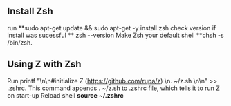 ## Install Zsh
run **sudo apt-get update && sudo apt-get -y install zsh
check version if install was sucessful ** zsh --version
Make Zsh your default shell **chsh -s /bin/zsh.

## Using Z with Zsh
Run printf "\n\n#initialize Z (https://github.com/rupa/z) \n. ~/z.sh \n\n" >> .zshrc. This command appends . ~/z.sh to .zshrc file, which tells it to run Z on start-up
Reload shell **source ~/.zshrc**    
